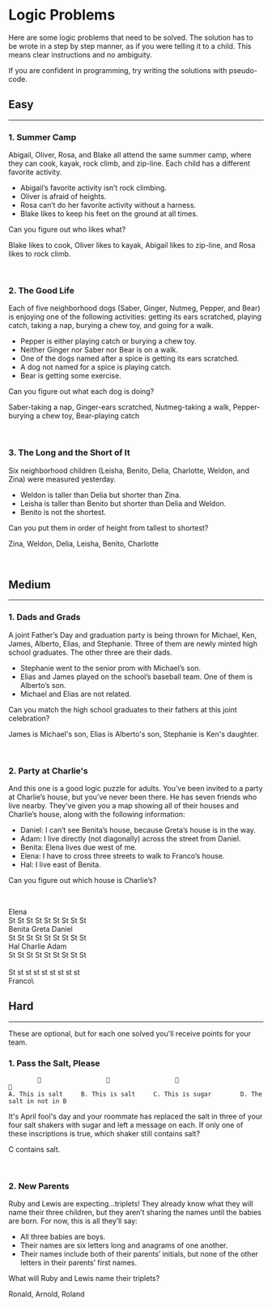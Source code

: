 # Logic Problems

Here are some logic problems that need to be solved. The solution has to be wrote in a step by step manner, as if you were telling it to a child. This means clear instructions and no ambiguity.

If you are confident in programming, try writing the solutions with pseudo-code.

## Easy

---

### 1. Summer Camp

Abigail, Oliver, Rosa, and Blake all attend the same summer camp, where they can cook, kayak, rock climb, and zip-line. Each child has a different favorite activity.

- Abigail’s favorite activity isn’t rock climbing.
- Oliver is afraid of heights.
- Rosa can’t do her favorite activity without a harness.
- Blake likes to keep his feet on the ground at all times.

Can you figure out who likes what?

Blake likes to cook, Oliver likes to kayak, Abigail likes to zip-line, and Rosa likes to rock climb.

<br>

### 2. The Good Life

Each of five neighborhood dogs (Saber, Ginger, Nutmeg, Pepper, and Bear) is enjoying one of the following activities: getting its ears scratched, playing catch, taking a nap, burying a chew toy, and going for a walk.

- Pepper is either playing catch or burying a chew toy.
- Neither Ginger nor Saber nor Bear is on a walk.
- One of the dogs named after a spice is getting its ears scratched.
- A dog not named for a spice is playing catch.
- Bear is getting some exercise.

Can you figure out what each dog is doing?

Saber-taking a nap, Ginger-ears scratched, Nutmeg-taking a walk, Pepper-burying a chew toy, Bear-playing catch

<br>

### 3. The Long and the Short of It

Six neighborhood children (Leisha, Benito, Delia, Charlotte, Weldon, and Zina) were measured yesterday.

- Weldon is taller than Delia but shorter than Zina.
- Leisha is taller than Benito but shorter than Delia and Weldon.
- Benito is not the shortest.

Can you put them in order of height from tallest to shortest?

Zina, Weldon, Delia, Leisha, Benito, Charlotte

<br>

## Medium

---

### 1. Dads and Grads

A joint Father’s Day and graduation party is being thrown for Michael, Ken, James, Alberto, Elias, and Stephanie. Three of them are newly minted high school graduates. The other three are their dads.

- Stephanie went to the senior prom with Michael’s son.
- Elias and James played on the school’s baseball team. One of them is Alberto’s son.
- Michael and Elias are not related.

Can you match the high school graduates to their fathers at this joint celebration?

James is Michael's son, Elias is Alberto's son, Stephanie is Ken's daughter.

<br>

### 2. Party at Charlie's

And this one is a good logic puzzle for adults. You’ve been invited to a party at Charlie’s house, but you’ve never been there. He has seven friends who live nearby. They’ve given you a map showing all of their houses and Charlie’s house, along with the following information:

- Daniel: I can’t see Benita’s house, because Greta’s house is in the way.
- Adam: I live directly (not diagonally) across the street from Daniel.
- Benita: Elena lives due west of me.
- Elena: I have to cross three streets to walk to Franco’s house.
- Hal: I live east of Benita.

Can you figure out which house is Charlie’s?

<br>

Elena\
St St St St St St St St St\
Benita  Greta  Daniel\
St St St St St St St St St\
Hal     Charlie Adam\
St St St St St St St St St\
\
St st st st st st st st st\
Franco\


## Hard

---

These are optional, but for each one solved you'll receive points for your team.

### 1. Pass the Salt, Please

```
        🧂                  🧂                  🧂                          🧂
A. This is salt     B. This is salt     C. This is sugar        D. The salt in not in B
```

It's April fool's day and your roommate has replaced the salt in three of your four salt shakers with sugar and left a message on each.
If only one of these inscriptions is true, which shaker still contains salt?

C contains salt.

<br>

### 2. New Parents

Ruby and Lewis are expecting…triplets! They already know what they will name their three children, but they aren’t sharing the names until the babies are born. For now, this is all they’ll say:

- All three babies are boys.
- Their names are six letters long and anagrams of one another.
- Their names include both of their parents’ initials, but none of the other letters in their parents’ first names.

What will Ruby and Lewis name their triplets?

Ronald, Arnold, Roland

